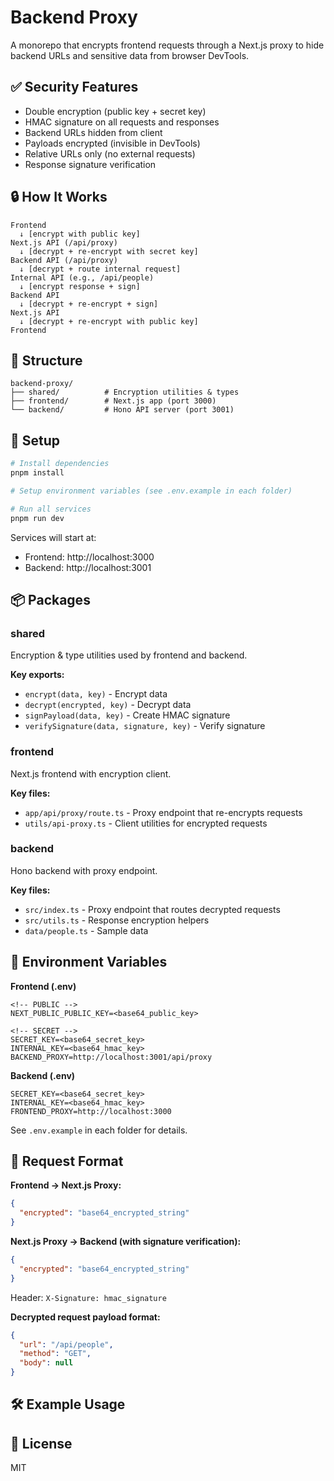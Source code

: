 # Backend Proxy

A monorepo that encrypts frontend requests through a Next.js proxy to hide backend URLs and sensitive data from browser DevTools.

## ✅ Security Features

- Double encryption (public key + secret key)
- HMAC signature on all requests and responses
- Backend URLs hidden from client
- Payloads encrypted (invisible in DevTools)
- Relative URLs only (no external requests)
- Response signature verification

## 🔒 How It Works

```
Frontend
  ↓ [encrypt with public key]
Next.js API (/api/proxy)
  ↓ [decrypt + re-encrypt with secret key]
Backend API (/api/proxy)
  ↓ [decrypt + route internal request]
Internal API (e.g., /api/people)
  ↓ [encrypt response + sign]
Backend API
  ↓ [decrypt + re-encrypt + sign]
Next.js API
  ↓ [decrypt + re-encrypt with public key]
Frontend
```

## 📁 Structure

```
backend-proxy/
├── shared/          # Encryption utilities & types
├── frontend/        # Next.js app (port 3000)
└── backend/         # Hono API server (port 3001)
```

## 🚀 Setup

```bash
# Install dependencies
pnpm install

# Setup environment variables (see .env.example in each folder)

# Run all services
pnpm run dev
```

Services will start at:

- Frontend: http://localhost:3000
- Backend: http://localhost:3001

## 📦 Packages

### shared

Encryption & type utilities used by frontend and backend.

**Key exports:**

- `encrypt(data, key)` - Encrypt data
- `decrypt(encrypted, key)` - Decrypt data
- `signPayload(data, key)` - Create HMAC signature
- `verifySignature(data, signature, key)` - Verify signature

### frontend

Next.js frontend with encryption client.

**Key files:**

- `app/api/proxy/route.ts` - Proxy endpoint that re-encrypts requests
- `utils/api-proxy.ts` - Client utilities for encrypted requests

### backend

Hono backend with proxy endpoint.

**Key files:**

- `src/index.ts` - Proxy endpoint that routes decrypted requests
- `src/utils.ts` - Response encryption helpers
- `data/people.ts` - Sample data

## 🔐 Environment Variables

**Frontend (.env)**

```env
<!-- PUBLIC -->
NEXT_PUBLIC_PUBLIC_KEY=<base64_public_key>

<!-- SECRET -->
SECRET_KEY=<base64_secret_key>
INTERNAL_KEY=<base64_hmac_key>
BACKEND_PROXY=http://localhost:3001/api/proxy
```

**Backend (.env)**

```env
SECRET_KEY=<base64_secret_key>
INTERNAL_KEY=<base64_hmac_key>
FRONTEND_PROXY=http://localhost:3000
```

See `.env.example` in each folder for details.

## 📡 Request Format

**Frontend → Next.js Proxy:**

```json
{
  "encrypted": "base64_encrypted_string"
}
```

**Next.js Proxy → Backend (with signature verification):**

```json
{
  "encrypted": "base64_encrypted_string"
}
```

Header: `X-Signature: hmac_signature`

**Decrypted request payload format:**

```json
{
  "url": "/api/people",
  "method": "GET",
  "body": null
}
```

## 🛠️ Example Usage

## 📝 License

MIT
